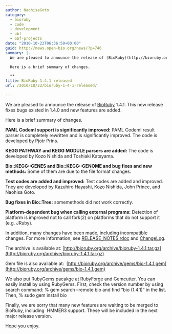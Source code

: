 ```yaml
---
author: NaohisaGoto
category:
  - bioruby
  - code
  - development
  - obf
  - obf-projects
date: "2010-10-22T06:36:50+00:00"
guid: http://news.open-bio.org/news/?p=746
summary: |-
  We are pleased to announce the release of [BioRuby](http://bioruby.org/ "BioRuby") 1.4.1. This new release fixes bugs existed in 1.4.0 and new features are added.

  Here is a brief summary of changes.

  **
title: BioRuby 1.4.1 released
url: /2010/10/22/bioruby-1-4-1-released/

---
```

We are pleased to announce the release of [BioRuby](http://bioruby.org/ "BioRuby") 1.4.1. This new release fixes bugs existed in 1.4.0 and new features are added.

Here is a brief summary of changes.

**PAML Codeml support is significantly improved:** PAML Codeml result parser is completely rewritten and is significantly improved. The code is developed by Pjotr Prins.

**KEGG PATHWAY and KEGG MODULE parsers are added:** The code is developed by Kozo Nishida and Toshiaki Katayama.

**Bio::KEGG::GENES and Bio::KEGG::GENOME and bug fixes and new methods:** Some of them are due to the file format changes.

**Test codes are added and improved:** Test codes are added and improved. Tney are developed by Kazuhiro Hayashi, Kozo Nishida, John Prince, and Naohisa Goto.

**Bug fixes in Bio::Tree:** somemethods did not work correctly.

**Platform-dependent bug when calling external programs:** Detection of platform is improved not to call fork(2) on platforms that do not support it (e.g. JRuby).

In addition, many changes have been made, including incompatible changes. For more information, see [RELEASE\_NOTES.rdoc](http://github.com/bioruby/bioruby/blob/1.4.1/RELEASE_NOTES.rdoc) and [ChangeLog](http://github.com/bioruby/bioruby/blob/1.4.1/ChangeLog).

The archive is available at: [http://bioruby.org/archive/bioruby-1.4.1.tar.gz](http://bioruby.org/archive/bioruby-1.4.1.tar.gz)

Gem file is also available at:  [http://bioruby.org/archive/gems/bio-1.4.1.gem](http://bioruby.org/archive/gems/bio-1.4.1.gem)

We also put RubyGems pacakge at RubyForge and Gemcutter. You can easily install by using RubyGems. First, check the version number by using search command:
% gem search –remote bio
and find “bio (1.4.1)” in the list. Then,
% sudo gem install bio

Finally, we are sorry that many new features are waiting to be merged to BioRuby, including  HMMER3 support. These will be included in the next major release version.

Hope you enjoy.
